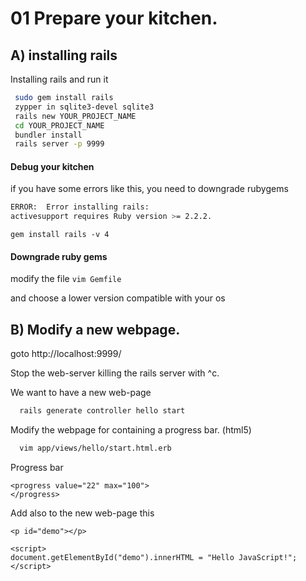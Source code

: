# 01 Prepare your kitchen.

## A) installing rails

Installing rails and run it

```bash
 sudo gem install rails
 zypper in sqlite3-devel sqlite3
 rails new YOUR_PROJECT_NAME
 cd YOUR_PROJECT_NAME
 bundler install
 rails server -p 9999
```

#### Debug your kitchen

if you have some errors like this, you need to downgrade rubygems

```bash
ERROR:  Error installing rails:
activesupport requires Ruby version >= 2.2.2.
```

`gem install rails -v 4`


#### Downgrade ruby gems

modify the file
`vim Gemfile`

and choose a lower version compatible with your os

## B) Modify a new webpage.

goto http://localhost:9999/

Stop the web-server killing the rails server with ^c.

We want to have a new web-page
```bash
  rails generate controller hello start
```

Modify the webpage for containing a progress bar. (html5)
```bash
  vim app/views/hello/start.html.erb
```

Progress bar
```
<progress value="22" max="100">
</progress>
```

Add also to the new web-page this
```
<p id="demo"></p>

<script>
document.getElementById("demo").innerHTML = "Hello JavaScript!";
</script> 
```

